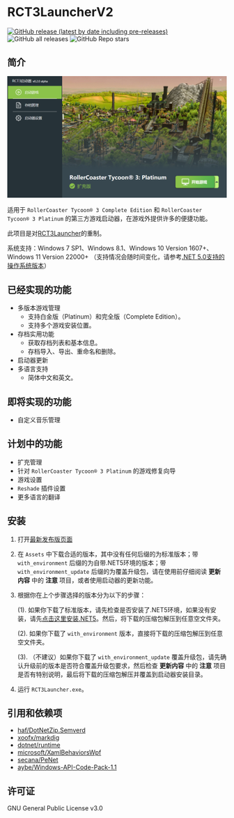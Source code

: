 # **RCT3LauncherV2**

[![GitHub release (latest by date including pre-releases)](https://img.shields.io/github/v/release/RF103T/RCT3LauncherV2?include_prereleases)](https://github.com/RF103T/RCT3LauncherV2/releases)
![GitHub all releases](https://img.shields.io/github/downloads/RF103T/RCT3LauncherV2/total)
![GitHub Repo stars](https://img.shields.io/github/stars/RF103T/RCT3LauncherV2?style=social)

## 简介

![](https://github.com/RF103T/Resources/blob/main/RCT3LauncherV2/Images/MainWindow_Chinese.png)

适用于 `RollerCoaster Tycoon® 3 Complete Edition` 和 `RollerCoaster Tycoon® 3 Platinum` 的第三方游戏启动器，在游戏外提供许多的便捷功能。

此项目是对[RCT3Launcher](https://github.com/RF103T/RCT3Launcher)的重制。

系统支持：Windows 7 SP1、Windows 8.1、Windows 10 Version 1607+、Windows 11 Version 22000+ （支持情况会随时间变化，请参考[.NET 5.0支持的操作系统版本](https://github.com/dotnet/core/blob/master/release-notes/5.0/5.0-supported-os.md)）

## 已经实现的功能
+ 多版本游戏管理
    - 支持白金版（Platinum）和完全版（Complete Edition）。
    - 支持多个游戏安装位置。
+ 存档实用功能
    - 获取存档列表和基本信息。
    - 存档导入、导出、重命名和删除。
+ 启动器更新
+ 多语言支持
    - 简体中文和英文。

## 即将实现的功能
+ 自定义音乐管理

## 计划中的功能
+ 扩充管理
+ 针对 `RollerCoaster Tycoon® 3 Platinum` 的游戏修复向导
+ 游戏设置
+ `Reshade` 插件设置
+ 更多语言的翻译

## 安装
1. 打开[最新发布版页面](https://github.com/RF103T/RCT3LauncherV2/releases/latest)
2. 在 `Assets` 中下载合适的版本，其中没有任何后缀的为标准版本；带 `with_environment` 后缀的为自带.NET5环境的版本；带 `with_environment_update` 后缀的为覆盖升级包，请在使用前仔细阅读 **更新内容** 中的 **注意** 项目，或者使用启动器的更新功能。
3. 根据你在上个步骤选择的版本分为以下的步骤：
   
   (1). 如果你下载了标准版本，请先检查是否安装了.NET5环境，如果没有安装，请先[点击这里安装.NET5](https://dotnet.microsoft.com/download/dotnet/5.0/runtime)。然后，将下载的压缩包解压到任意空文件夹。
   
   (2). 如果你下载了 `with_environment` 版本，直接将下载的压缩包解压到任意空文件夹。
   
   (3). （不建议）如果你下载了 `with_environment_update` 覆盖升级包，请先确认升级前的版本是否符合覆盖升级包要求，然后检查 **更新内容** 中的 **注意** 项目是否有特别说明，最后将下载的压缩包解压并覆盖到启动器安装目录。
   
4. 运行 `RCT3Launcher.exe`。

## 引用和依赖项
+ [haf/DotNetZip.Semverd](https://github.com/haf/DotNetZip.Semverd)
+ [xoofx/markdig](https://github.com/xoofx/markdig)
+ [dotnet/runtime](https://github.com/dotnet/runtime)
+ [microsoft/XamlBehaviorsWpf](https://github.com/Microsoft/XamlBehaviorsWpf)
+ [secana/PeNet](https://github.com/secana/PeNet)
+ [aybe/Windows-API-Code-Pack-1.1](https://github.com/aybe/Windows-API-Code-Pack-1.1)

## 许可证
GNU General Public License v3.0